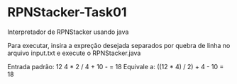 # RPNStacker-Task01
Interpretador de RPNStacker usando java

Para executar, insira a expreção desejada separados por quebra de linha no arquivo input.txt e execute o RPNStacker.java

Entrada padrão: 
12 4 * 2 / 4 + 10 - = 18
Equivale a:
((12 * 4) / 2) + 4 - 10 = 18